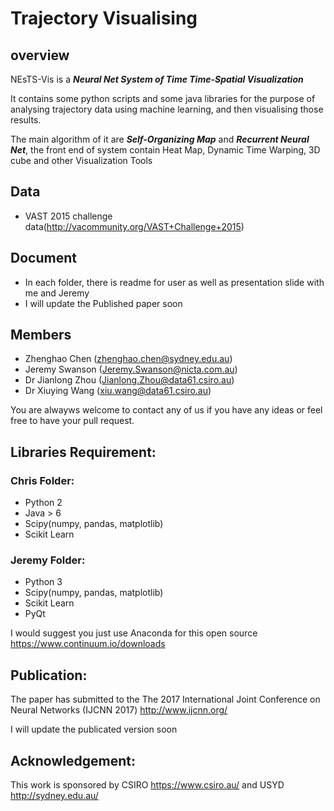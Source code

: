 # Trajectory Visualising #

## overview
NEsTS-Vis is a ***Neural Net System of Time Time-Spatial Visualization***

It contains some python scripts and some java libraries for the purpose of analysing trajectory data using machine learning, and then visualising those results.

The main algorithm of it are ***Self-Organizing Map*** and ***Recurrent Neural Net***, the front end of system contain Heat Map, Dynamic Time Warping, 3D cube and other Visualization Tools

## Data
* VAST 2015 challenge data(http://vacommunity.org/VAST+Challenge+2015)


## Document

* In each folder, there is readme for user as well as presentation slide with me and Jeremy
* I will update the Published paper soon

## Members
* Zhenghao Chen (zhenghao.chen@sydney.edu.au)
* Jeremy Swanson (Jeremy.Swanson@nicta.com.au)
* Dr Jianlong Zhou (Jianlong.Zhou@data61.csiro.au)
* Dr Xiuying Wang (xiu.wang@data61.csiro.au)

You are alwayws welcome to contact any of us if you have any ideas or feel free to have your pull request.

## Libraries Requirement:

### Chris Folder:
 * Python 2
 * Java > 6
 * Scipy(numpy, pandas, matplotlib)
 * Scikit Learn

### Jeremy Folder:
 * Python 3
 * Scipy(numpy, pandas, matplotlib)
 * Scikit Learn
 * PyQt
  
I would suggest you just use Anaconda for this open source https://www.continuum.io/downloads

## Publication:
The paper has submitted to the The 2017 International Joint Conference on Neural Networks (IJCNN 2017)
http://www.ijcnn.org/

I will update the publicated version soon

## Acknowledgement:
This work is sponsored by CSIRO https://www.csiro.au/ and USYD http://sydney.edu.au/
